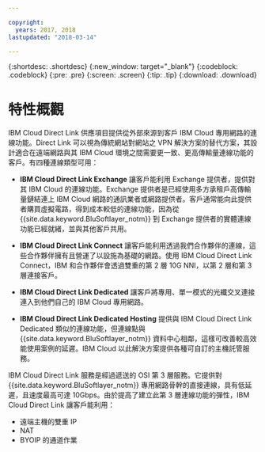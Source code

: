 ```yaml
---

copyright:
  years: 2017, 2018
lastupdated: "2018-03-14"

---
```


{:shortdesc: .shortdesc}
{:new_window: target="_blank"}
{:codeblock: .codeblock}
{:pre: .pre}
{:screen: .screen}
{:tip: .tip}
{:download: .download}

# 特性概觀

IBM Cloud Direct Link 供應項目提供從外部來源到客戶 IBM Cloud 專用網路的連線功能。Direct Link 可以視為傳統網站對網站之 VPN 解決方案的替代方案，其設計適合在遠端網路與其 IBM Cloud 環境之間需要更一致、更高傳輸量連線功能的客戶。有四種連線類型可用：
 
 * **IBM Cloud Direct Link Exchange** 讓客戶能利用 Exchange 提供者，提供對其 IBM Cloud 的連線功能。Exchange 提供者是已經使用多方承租戶高傳輸量鏈結連上 IBM Cloud 網路的通訊業者或網路提供者。客戶通常能向此提供者購買虛擬電路，得到成本較低的連線功能，因為從 {{site.data.keyword.BluSoftlayer_notm}} 到 Exchange 提供者的實體連線功能已經就緒，並與其他客戶共用。
 
 * **IBM Cloud Direct Link Connect** 讓客戶能利用透過我們合作夥伴的連線，這些合作夥伴擁有且營運了以設施為基礎的網路。使用 IBM Cloud Direct Link Connect，IBM 和合作夥伴會透過雙重的第 2 層 10G NNI，以第 2 層和第 3 層連接客戶。
 
 * **IBM Cloud Direct Link Dedicated** 讓客戶將專用、單一模式的光纖交叉連接連入到他們自己的 IBM Cloud 專用網路。
 
 * **IBM Cloud Direct Link Dedicated Hosting** 提供與 IBM Cloud Direct Link Dedicated 類似的連線功能，但連線點與 {{site.data.keyword.BluSoftlayer_notm}} 資料中心相鄰，這樣可改善較高效能使用案例的延遲。IBM Cloud 以此解決方案提供各種可自訂的主機託管服務。
  
IBM Cloud Direct Link 服務是經過遞送的 OSI 第 3 層服務。它提供對 {{site.data.keyword.BluSoftlayer_notm}} 專用網路骨幹的直接連線，具有低延遲，且速度最高可達 10Gbps。由於提高了建立此第 3 層連線功能的彈性，IBM Cloud Direct Link 讓客戶能利用：
 * 遠端主機的雙重 IP
 * NAT
 * BYOIP 的通道作業
